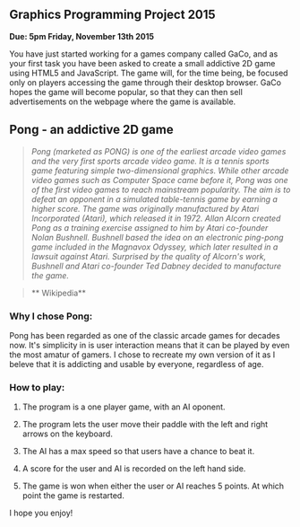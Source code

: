 ## Graphics Programming Project 2015

**Due: 5pm Friday, November 13th 2015**

You have just started working for a games company called GaCo, and as your first task you have been asked to create a small addictive 2D game using HTML5 and JavaScript.
The game will, for the time being, be focused only on players accessing the game through their desktop browser.
GaCo hopes the game will become popular, so that they can then sell advertisements on the webpage where the game is available.

## Pong - an addictive 2D game

>*Pong (marketed as PONG) is one of the earliest arcade video games and the very first sports arcade video game. It is a tennis sports game featuring simple two-dimensional graphics. While other arcade video games such as Computer Space came before it, Pong was one of the first video games to reach mainstream popularity. The aim is to defeat an opponent in a simulated table-tennis game by earning a higher score. The game was originally manufactured by Atari Incorporated (Atari), which released it in 1972. Allan Alcorn created Pong as a training exercise assigned to him by Atari co-founder Nolan Bushnell. Bushnell based the idea on an electronic ping-pong game included in the Magnavox Odyssey, which later resulted in a lawsuit against Atari. Surprised by the quality of Alcorn's work, Bushnell and Atari co-founder Ted Dabney decided to manufacture the game.*

> ** Wikipedia**

### Why I chose Pong: 

Pong has been regarded as one of the classic arcade games for decades now. It's simplicity in is user interaction means that it can be played by even the most amatur of gamers. I chose to recreate my own version of it as I beleve that it is addicting and usable by everyone, regardless of age.

### How to play:

1. The program is a one player game, with an AI oponent.

1. The program lets the user move their paddle with the left and right arrows on the keyboard.

1. The AI has a max speed so that users have a chance to beat it.

1. A score for the user and AI is recorded on the left hand side.

1. The game is won when either the user or AI reaches 5 points. At which point the game is restarted.

I hope you enjoy!
